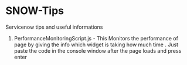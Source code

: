 # SNOW-Tips
Servicenow tips and useful informations

1. PerformanceMonitoringScript.js -  This Monitors the performance of page by giving the info which widget is taking how much time . Just paste the code in the console window after the page loads and press enter
